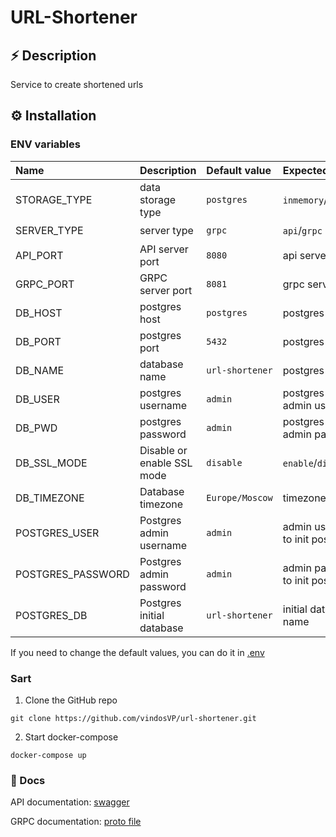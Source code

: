 # URL-Shortener

## ⚡️ Description

Service to create shortened urls

## ⚙️ Installation

### ENV variables

| Name              | Description                | Default value   | Expected value                  | Requiered |
|:------------------|:---------------------------|:----------------|:--------------------------------|:---------:|
| STORAGE_TYPE      | data storage type          | `postgres`      | `inmemory`/`postgres`           |    ✔️     |
| SERVER_TYPE       | server type                | `grpc`          | `api`/`grpc`                    |    ✔️     |
| API_PORT          | API server port            | `8080`          | api server port                 |    ✔️     |
| GRPC_PORT         | GRPC server port           | `8081`          | grpc server port                |    ✔️     |
| DB_HOST           | postgres host              | `postgres`      | postgres host                   |    ✔️     |
| DB_PORT           | postgres port              | `5432`          | postgres port                   |    ✔️     |
| DB_NAME           | database name              | `url-shortener` | postgres db name                |    ✔️     |
| DB_USER           | postgres username          | `admin`         | postgres db admin username      |    ✔️     |
| DB_PWD            | postgres password          | `admin`         | postgres db admin password      |    ✔️     |
| DB_SSL_MODE       | Disable or enable SSL mode | `disable`       | `enable`/`disable`              |    ✔️     |
| DB_TIMEZONE       | Database timezone          | `Europe/Moscow` | timezone                        |    ✔️     |
| POSTGRES_USER     | Postgres admin username    | `admin`         | admin username to init postgres |    ✔️     |
| POSTGRES_PASSWORD | Postgres admin password    | `admin`         | admin password to init postgres |    ✔️     |
| POSTGRES_DB       | Postgres initial database  | `url-shortener` | initial database name           |    ✔️     |

If you need to change the default values, you can do it in [.env](./.env)

### Sart

1. Clone the GitHub repo
```Shell
git clone https://github.com/vindosVP/url-shortener.git
```
2. Start docker-compose

```Shell
docker-compose up
```
### 📖 Docs

API documentation: [swagger](/docs/swagger/swagger.yaml)

GRPC documentation: [proto file](src/internal/controller/grpcController/url-shortener.proto)